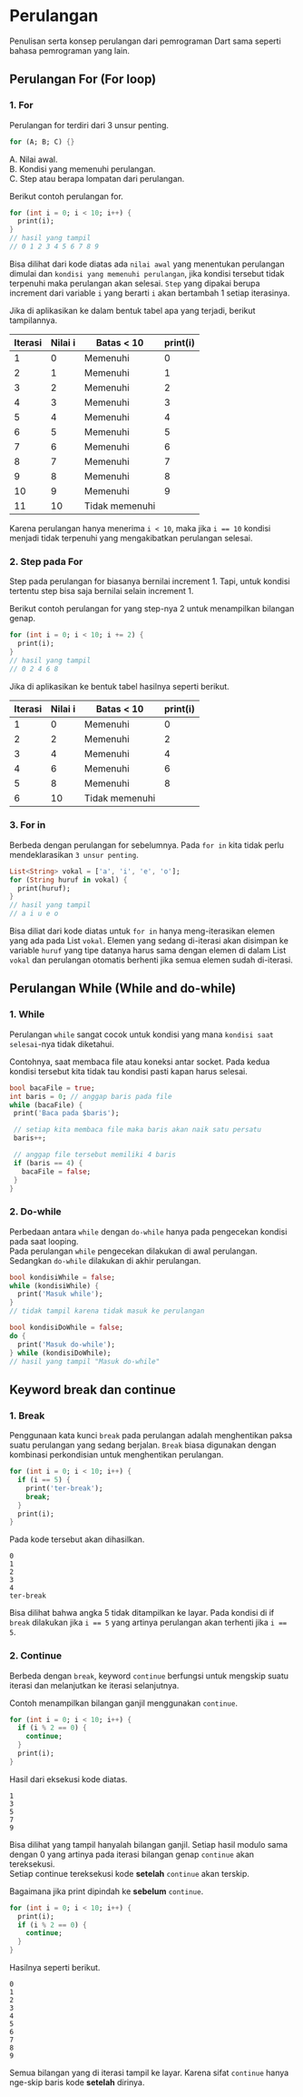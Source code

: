 # Perulangan

Penulisan serta konsep perulangan dari pemrograman Dart sama seperti bahasa pemrograman yang lain.

## Perulangan For (For loop)

### 1. For

Perulangan for terdiri dari 3 unsur penting.

```dart
for (A; B; C) {}
```

A. Nilai awal.<br>
B. Kondisi yang memenuhi perulangan.<br>
C. Step atau berapa lompatan dari perulangan.<br>

Berikut contoh perulangan for.

```dart
for (int i = 0; i < 10; i++) {
  print(i);
}
// hasil yang tampil
// 0 1 2 3 4 5 6 7 8 9
```

Bisa dilihat dari kode diatas ada `nilai awal` yang menentukan perulangan dimulai dan `kondisi yang memenuhi perulangan`, jika kondisi tersebut tidak terpenuhi maka perulangan akan selesai.
`Step` yang dipakai berupa increment dari variable `i` yang berarti `i` akan bertambah 1 setiap iterasinya.

Jika di aplikasikan ke dalam bentuk tabel apa yang terjadi, berikut tampilannya.

| Iterasi | Nilai i | Batas < 10     | print(i) |
| ------- | ------- | -------------- | -------- |
| 1       | 0       | Memenuhi       | 0        |
| 2       | 1       | Memenuhi       | 1        |
| 3       | 2       | Memenuhi       | 2        |
| 4       | 3       | Memenuhi       | 3        |
| 5       | 4       | Memenuhi       | 4        |
| 6       | 5       | Memenuhi       | 5        |
| 7       | 6       | Memenuhi       | 6        |
| 8       | 7       | Memenuhi       | 7        |
| 9       | 8       | Memenuhi       | 8        |
| 10      | 9       | Memenuhi       | 9        |
| 11      | 10      | Tidak memenuhi |          |

Karena perulangan hanya menerima `i < 10`, maka jika `i == 10` kondisi menjadi tidak terpenuhi yang mengakibatkan perulangan selesai.

### 2. Step pada For

Step pada perulangan for biasanya bernilai increment 1.
Tapi, untuk kondisi tertentu step bisa saja bernilai selain increment 1.

Berikut contoh perulangan for yang step-nya 2 untuk menampilkan bilangan genap.

```dart
for (int i = 0; i < 10; i += 2) {
  print(i);
}
// hasil yang tampil
// 0 2 4 6 8
```

Jika di aplikasikan ke bentuk tabel hasilnya seperti berikut.

| Iterasi | Nilai i | Batas < 10     | print(i) |
| ------- | ------- | -------------- | -------- |
| 1       | 0       | Memenuhi       | 0        |
| 2       | 2       | Memenuhi       | 2        |
| 3       | 4       | Memenuhi       | 4        |
| 4       | 6       | Memenuhi       | 6        |
| 5       | 8       | Memenuhi       | 8        |
| 6       | 10      | Tidak memenuhi |          |

### 3. For in

Berbeda dengan perulangan for sebelumnya.
Pada `for in` kita tidak perlu mendeklarasikan `3 unsur penting`.

```dart
List<String> vokal = ['a', 'i', 'e', 'o'];
for (String huruf in vokal) {
  print(huruf);
}
// hasil yang tampil
// a i u e o
```

Bisa diliat dari kode diatas untuk `for in` hanya meng-iterasikan elemen yang ada pada List `vokal`.
Elemen yang sedang di-iterasi akan disimpan ke variable `huruf` yang tipe datanya harus sama dengan elemen di dalam List `vokal` dan perulangan otomatis berhenti jika semua elemen sudah di-iterasi.

## Perulangan While (While and do-while)

### 1. While

Perulangan `while` sangat cocok untuk kondisi yang mana `kondisi saat selesai`-nya tidak diketahui.

Contohnya, saat membaca file atau koneksi antar socket.
Pada kedua kondisi tersebut kita tidak tau kondisi pasti kapan harus selesai.

```dart
bool bacaFile = true;
int baris = 0; // anggap baris pada file
while (bacaFile) {
 print('Baca pada $baris');

 // setiap kita membaca file maka baris akan naik satu persatu
 baris++;

 // anggap file tersebut memiliki 4 baris
 if (baris == 4) {
   bacaFile = false;
 }
}
```

### 2. Do-while

Perbedaan antara `while` dengan `do-while` hanya pada pengecekan kondisi pada saat looping.<br>
Pada perulangan `while` pengecekan dilakukan di awal perulangan.
Sedangkan `do-while` dilakukan di akhir perulangan.

```dart
bool kondisiWhile = false;
while (kondisiWhile) {
  print('Masuk while');
}
// tidak tampil karena tidak masuk ke perulangan
```

```dart
bool kondisiDoWhile = false;
do {
  print('Masuk do-while');
} while (kondisiDoWhile);
// hasil yang tampil "Masuk do-while"
```

## Keyword break dan continue

### 1. Break

Penggunaan kata kunci `break` pada perulangan adalah menghentikan paksa suatu perulangan yang sedang berjalan.
`Break` biasa digunakan dengan kombinasi perkondisian untuk menghentikan perulangan.

```dart
for (int i = 0; i < 10; i++) {
  if (i == 5) {
    print('ter-break');
    break;
  }
  print(i);
}
```

Pada kode tersebut akan dihasilkan.

```
0
1
2
3
4
ter-break
```

Bisa dilihat bahwa angka 5 tidak ditampilkan ke layar.
Pada kondisi di if `break` dilakukan jika `i == 5` yang artinya perulangan akan terhenti jika `i == 5`.

### 2. Continue

Berbeda dengan `break`, keyword `continue` berfungsi untuk mengskip suatu iterasi dan melanjutkan ke iterasi selanjutnya.

Contoh menampilkan bilangan ganjil menggunakan `continue`.

```dart
for (int i = 0; i < 10; i++) {
  if (i % 2 == 0) {
    continue;
  }
  print(i);
}
```

Hasil dari eksekusi kode diatas.

```
1
3
5
7
9
```

Bisa dilihat yang tampil hanyalah bilangan ganjil.
Setiap hasil modulo sama dengan 0 yang artinya pada iterasi bilangan genap `continue` akan tereksekusi.<br>
Setiap continue tereksekusi kode **setelah** `continue` akan terskip.

Bagaimana jika print dipindah ke **sebelum** `continue`.

```dart
for (int i = 0; i < 10; i++) {
  print(i);
  if (i % 2 == 0) {
    continue;
  }
}
```

Hasilnya seperti berikut.

```
0
1
2
3
4
5
6
7
8
9
```

Semua bilangan yang di iterasi tampil ke layar.
Karena sifat `continue` hanya nge-skip baris kode **setelah** dirinya.

